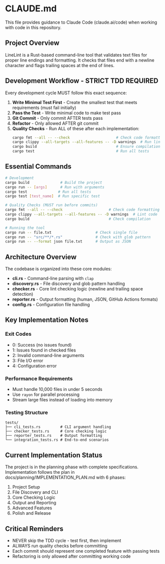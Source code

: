 # CLAUDE.md

This file provides guidance to Claude Code (claude.ai/code) when working with code in this repository.

## Project Overview

LineLint is a Rust-based command-line tool that validates text files for proper line endings and formatting. It checks that files end with a newline character and flags trailing spaces at the end of lines.

## Development Workflow - STRICT TDD REQUIRED

Every development cycle MUST follow this exact sequence:

1. **Write Minimal Test First** - Create the smallest test that meets requirements (must fail initially)
2. **Pass the Test** - Write minimal code to make test pass
3. **Git Commit** - Only commit AFTER tests pass
4. **Refactor** - Only allowed AFTER git commit
5. **Quality Checks** - Run ALL of these after each implementation:
   ```bash
   cargo fmt --all -- --check                     # Check code formatting
   cargo clippy --all-targets --all-features -- -D warnings  # Run linter
   cargo build                                    # Ensure compilation
   cargo test                                     # Run all tests
   ```

## Essential Commands

```bash
# Development
cargo build              # Build the project
cargo run -- [args]      # Run with arguments
cargo test              # Run all tests
cargo test [test_name]  # Run specific test

# Quality Checks (MUST run before commits)
cargo fmt --all -- --check                     # Check code formatting
cargo clippy --all-targets --all-features -- -D warnings  # Lint code
cargo build                                    # Check compilation

# Running the tool
cargo run -- file.txt                    # Check single file
cargo run -- "src/**/*.rs"               # Check with glob pattern
cargo run -- --format json file.txt      # Output as JSON
```

## Architecture Overview

The codebase is organized into these core modules:

- **cli.rs** - Command-line parsing with `clap`
- **discovery.rs** - File discovery and glob pattern handling
- **checker.rs** - Core lint checking logic (newline and trailing space detection)
- **reporter.rs** - Output formatting (human, JSON, GitHub Actions formats)
- **config.rs** - Configuration file handling

## Key Implementation Notes

### Exit Codes
- 0: Success (no issues found)
- 1: Issues found in checked files
- 2: Invalid command-line arguments
- 3: File I/O error
- 4: Configuration error

### Performance Requirements
- Must handle 10,000 files in under 5 seconds
- Use `rayon` for parallel processing
- Stream large files instead of loading into memory

### Testing Structure
```
tests/
├── cli_tests.rs         # CLI argument handling
├── checker_tests.rs     # Core checking logic
├── reporter_tests.rs    # Output formatting
└── integration_tests.rs # End-to-end scenarios
```

## Current Implementation Status

The project is in the planning phase with complete specifications. Implementation follows the plan in docs/planning/IMPLEMENTATION_PLAN.md with 6 phases:
1. Project Setup
2. File Discovery and CLI
3. Core Checking Logic
4. Output and Reporting
5. Advanced Features
6. Polish and Release

## Critical Reminders

- NEVER skip the TDD cycle - test first, then implement
- ALWAYS run quality checks before committing
- Each commit should represent one completed feature with passing tests
- Refactoring is only allowed after committing working code